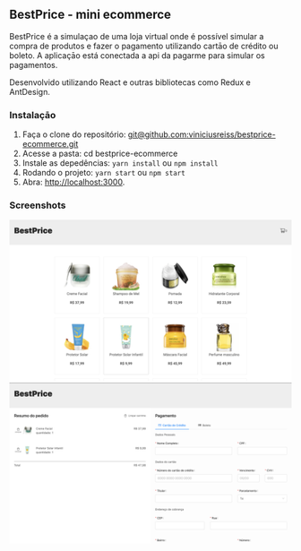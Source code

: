 
## BestPrice - mini ecommerce

BestPrice é a simulaçao de uma loja virtual onde é possível simular a compra de produtos e fazer o pagamento utilizando cartāo de crédito ou boleto. 
A aplicaçāo está conectada a api da pagarme para simular os pagamentos.

Desenvolvido utilizando React e outras bibliotecas como Redux e AntDesign.

### Instalaçāo

1. Faça o clone do repositório: [git@github.com:viniciusreiss/bestprice-ecommerce.git](https://git@github.com:viniciusreiss/bestprice-ecommerce.git)
2. Acesse a pasta: cd bestprice-ecommerce
3. Instale as depedências: `yarn install` ou `npm install`
4. Rodando o projeto: `yarn start` ou `npm start`
5. Abra: [http://localhost:3000](http://localhost:3000).

### Screenshots

![1](./screenshots/desktop_shop.png)
![2](./screenshots/desktop-cart.png)

